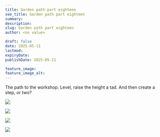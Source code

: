 ```yaml
---
title: Garden path part eighteen
seo_title: Garden path part eighteen
summary:
description:
slug: Garden path part eighteen
author: <no value>

draft: false
date: 2025-05-11
lastmod:
expiryDate:
publishDate: 2025-05-11

feature_image:
feature_image_alt:
---
```

The path to the workshop. Level, raise the height a tad. And then create a step, or two?

![](/images/2156.jpeg )

![](/images/2158.jpeg )

![](/images/2159.jpeg )

![](/images/2161.jpeg )
